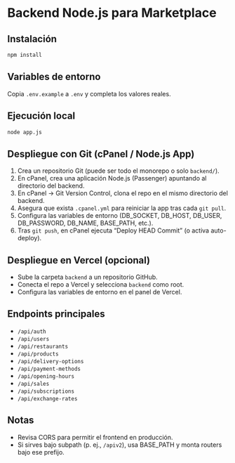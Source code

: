 # Backend Node.js para Marketplace

## Instalación

```bash
npm install
```

## Variables de entorno
Copia `.env.example` a `.env` y completa los valores reales.

## Ejecución local

```bash
node app.js
```

## Despliegue con Git (cPanel / Node.js App)

1. Crea un repositorio Git (puede ser todo el monorepo o solo `backend/`).
2. En cPanel, crea una aplicación Node.js (Passenger) apuntando al directorio del backend.
3. En cPanel → Git Version Control, clona el repo en el mismo directorio del backend.
4. Asegura que exista `.cpanel.yml` para reiniciar la app tras cada `git pull`.
5. Configura las variables de entorno (DB_SOCKET, DB_HOST, DB_USER, DB_PASSWORD, DB_NAME, BASE_PATH, etc.).
6. Tras `git push`, en cPanel ejecuta “Deploy HEAD Commit” (o activa auto-deploy).

## Despliegue en Vercel (opcional)
- Sube la carpeta `backend` a un repositorio GitHub.
- Conecta el repo a Vercel y selecciona `backend` como root.
- Configura las variables de entorno en el panel de Vercel.

## Endpoints principales
- `/api/auth`
- `/api/users`
- `/api/restaurants`
- `/api/products`
- `/api/delivery-options`
- `/api/payment-methods`
- `/api/opening-hours`
- `/api/sales`
- `/api/subscriptions`
- `/api/exchange-rates`

## Notas
- Revisa CORS para permitir el frontend en producción.
- Si sirves bajo subpath (p. ej., `/apiv2`), usa BASE_PATH y monta routers bajo ese prefijo.
